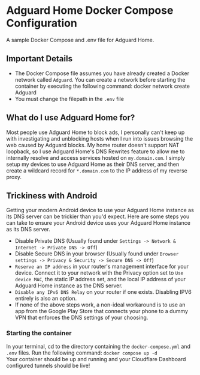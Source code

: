 # Adguard Home Docker Compose Configuration  

A sample Docker Compose and .env file for Adguard Home.  

## Important Details  

* The Docker Compose file assumes you have already created a Docker network called ```Adguard```. You can create a network before starting the container by executing the following command: docker network create Adguard  
* You must change the filepath in the ```.env``` file  

## What do I use Adguard Home for?  

Most people use Adguard Home to block ads, I personally can't keep up with investigating and unblocking hosts when I run into issues browsing the web caused by Adguard blocks. My home router doesn't support NAT loopback, so I use Adguard Home's DNS Rewrites feature to allow me to internally resolve and access services hosted on ```my.domain.com```. I simply setup my devices to use Adguard Home as their DNS server, and then create a wildcard record for ```*.domain.com``` to the IP address of my reverse proxy.  

## Trickiness with Android  

Getting your modern Android device to use your Adguard Home instance as its DNS server can be trickier than you'd expect. Here are some steps you can take to ensure your Android device uses your Adguard Home instance as its DNS server.  

* Disable Private DNS (Usually found under ```Settings -> Network & Internet -> Private DNS -> Off```)  
* Disable Secure DNS in your browser (Usually found under ```Browser settings -> Privacy & Security -> Secure DNS -> Off```)  
* ```Reserve an IP address``` in your router's management interface for your device. Connect it to your network with the Privacy option set to ```Use device MAC```, the static IP address set, and the local IP address of your Adguard Home instance as the DNS server.  
* ```Disable any IPv6 DNS Relay``` on your router if one exists. Disabling IPV6 entirely is also an option.  
* If none of the above steps work, a non-ideal workaround is to use an app from the Google Play Store that connects your phone to a dummy VPN that enforces the DNS settings of your choosing.  

### Starting the container  

In your terminal, cd to the directory containing the ```docker-compose.yml``` and ```.env``` files. Run the following command: ```docker compose up -d```  
Your container should be up and running and your Cloudflare Dashboard configured tunnels should be live!  
